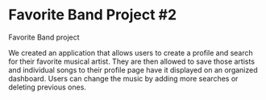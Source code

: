 # Favorite Band Project #2
Favorite Band project 

We created an application that allows users to create a profile and search for their favorite musical artist. They are then allowed to save those artists and individual songs to their profile page have it displayed on an organized dashboard. Users can change the music by adding more searches or deleting previous ones.